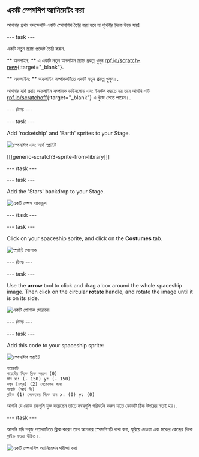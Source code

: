 ## একটি স্পেসশিপ অ্যানিমেটিং করা

আপনার প্রথম পদক্ষেপটি একটি স্পেসশিপ তৈরি করা হবে যা পৃথিবীর দিকে উড়ে যায়!

\--- task \---

একটি নতুন স্ক্র্যাচ প্রজেক্ট তৈরি করুন.

** অনলাইন: ** এ একটি নতুন অনলাইন স্ক্র্যাচ প্রকল্প খুলুন [rpf.io/scratch-new](http://rpf.io/scratchon){:target="_blank"}.

** অফলাইন: ** অফলাইন সম্পাদকটিতে একটি নতুন প্রকল্প খুলুন।.

আপনার যদি স্ক্র্যাচ অফলাইন সম্পাদক ডাউনলোড এবং ইনস্টল করতে হয় তবে আপনি এটি [rpf.io/scratchoff](http://rpf.io/scratchoff){:target="_blank"} এ খুঁজে পেতে পারেন।.

\--- /টাস্ক \---

\--- task \---

Add 'rocketship' and 'Earth' sprites to your Stage.

![স্পেসশিপ এবং আর্থ স্প্রাইট](images/space-sprites.png)

[[[generic-scratch3-sprite-from-library]]]

\--- /task \---

\--- task \---

Add the 'Stars' backdrop to your Stage.

![একটি স্পেস ব্যাকড্রপ](images/space-backdrop.png)

\--- /task \---

\--- task \---

Click on your spaceship sprite, and click on the **Costumes** tab.

![স্প্রাইট পোশাক](images/space-costume.png)

\--- /টাস্ক \---

\--- task \---

Use the **arrow** tool to click and drag a box around the whole spaceship image. Then click on the circular **rotate** handle, and rotate the image until it is on its side.

![একটি পোশাক ঘোরানো](images/space-rotate.png)

\--- /টাস্ক \---

\--- task \---

Add this code to your spaceship sprite:

![স্পেসশিপ স্প্রাইট](images/sprite-spaceship.png)

```blocks3
পতাকাটি
পয়েন্টের দিকে ক্লিক করলে (0)
যান x: (- 150) y: (- 150)
বলুন [চলুন] (2) সেকেন্ডের জন্য
পয়েন্ট (আর্থ ভি)
গ্লাইড (1) সেকেন্ডের দিকে যান x: (0) y: (0)
```

আপনি যে কোড ব্লকগুলি যুক্ত করেছেন তাতে নম্বরগুলি পরিবর্তন করুন যাতে কোডটি ঠিক উপরের মতই হয়।.

\--- /task \---

আপনি যদি সবুজ পতাকাটিতে ক্লিক করেন তবে আপনার স্পেসশিপটি কথা বলা, ঘুরিয়ে দেওয়া এবং মঞ্চের কেন্দ্রের দিকে গ্লাইড হওয়া উচিত।.

![একটি স্পেসশিপ অ্যানিমেশন পরীক্ষা করা](images/space-animate-stage.png)